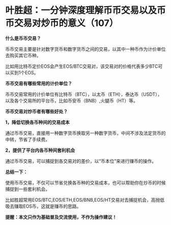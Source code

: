 # 叶胜超：一分钟深度理解币币交易以及币币交易对炒币的意义（107）

**什么是币币交易？**



币币交易主要是针对数字货币和数字货币之间的交易，以其中一种币作为计价单位去购买其它币种。

比如用比特币定价EOS会产生EOS/BTC交易对，该交易对的价格代表多少BTC可以买到1个EOS。



**币币交易有哪些常用的计价单位？**



币币交易常用的计价单位有比特币（BTC），以太币（ETH），泰达币（USDT），以及各个交易所的平台币，比如币安币（BNB）,火腿币（HT）等。





**币币交易对炒币者有哪些好处？**



**1，降低切换各币种间的交易成本**



通过币币交易，直接用一种数字货币换取另一种数字货币，中间不涉及法定货币的中转，节省了手续费。



**2，提供了平台内各币种间套利机会**



通过币币交易，可以捕捉到各交易对的差价，以“币本位”来进行赚币的操作。





**总结一下：**



使用币币交易，不仅可以节省兑换各币种的交易成本，也可以帮助你在炒币的时候捕捉到一些套利机会。



比如胜超常用EOS/BTC,EOS/ETH,EOS/BNB,EOS/HT交易对去捕捉机会，高抛低吸去赚取EOS币，这就是赚币的思路。





**提醒：本文只作为基础普及交流使用，不作为操作建议！**
